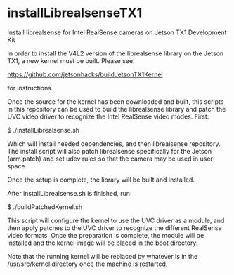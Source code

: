 # installLibrealsenseTX1
Install librealsense for Intel RealSense cameras on Jetson TX1 Development Kit

In order to install the V4L2 version of the librealsense library on the Jetson TX1, a new kernel must be built. Please see:

https://github.com/jetsonhacks/buildJetsonTX1Kernel

for instructions.

Once the source for the kernel has been downloaded and built, this scripts in this repository can be used to build the librealsense library and patch the UVC video driver to recognize the Intel RealSense video modes. First:

$ ./installLibrealsense.sh

Which will install needed dependencies, and then librealsense repository. The install script will also patch librealsense specifically for the Jetson (arm.patch) and set udev rules so that the camera may be used in user space.

Once the setup is complete, the library will be built and installed.

After installLibrealsense.sh is finished, run:

$ ./buildPatchedKernel.sh

This script will configure the kernel to use the UVC driver as a module, and then apply patches to the UVC driver to recognize the different RealSense video formats. Once the preparation is complete, the module will be installed and the kernel image will be placed in the boot directory.

Note that the running kernel will be replaced by whatever is in the /usr/src/kernel directory once the machine is restarted.



